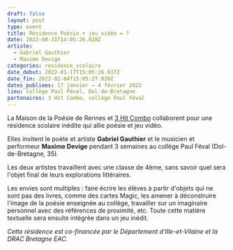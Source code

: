 ```yaml
---
draft: false
layout: post
type: event
title: Résidence Poésie + jeu vidéo = ?
date: 2022-08-31T14:05:26.828Z
artiste:
  - Gabriel Gauthier
  - Maxime Devige
categories: residence_scolaire
date_debut: 2022-01-17T15:05:26.937Z
date_fin: 2022-02-04T15:05:27.020Z
dates_publiees: 17 janvier → 4 février 2022
lieu: Collège Paul Féval, Dol-de-Bretagne
partenaires: 3 Hit Combo, collège Paul Féval
---
```

La Maison de la Poésie de Rennes et [3 Hit Combo](http://www.3hitcombo.fr/) collaborent pour une résidence scolaire inédite qui allie poésie et jeu vidéo.

Elles invitent le poète et artiste **Gabriel Gauthier** et le musicien et performeur **Maxime Devige** pendant 3 semaines au collège Paul Féval (Dol-de-Bretagne, 35).

Les deux artistes travaillent avec une classe de 4ème, sans savoir quel sera l'objet final de leurs explorations littéraires.

Les envies sont multiples : faire écrire les élèves à partir d'objets qui ne sont pas des livres, comme des cartes Magic, les amener à déconstruire l'image de la poésie enseignée au collège, travailler sur un imaginaire personnel avec des références de proximité, etc. Toute cette matière textuelle sera ensuite intégrée dans un jeu inédit.

*Cette résidence est co-financée par le Département d'Ille-et-Vilaine et la DRAC Bretagne EAC.*
